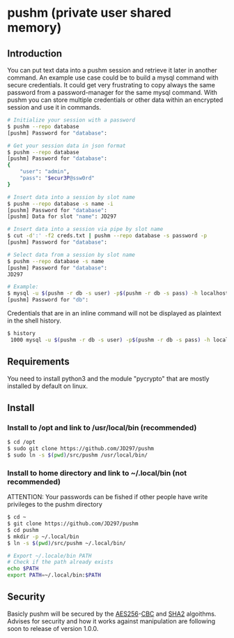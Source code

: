 # pushm (private user shared memory)

## Introduction
You can put text data into a pushm session and retrieve it later in another command. An example use case could be to build a mysql command with secure credentials. It could get very frustrating to copy always the same password from a password-manager for the same mysql command. With pushm you can store multiple credentials or other data within an encrypted session and use it in commands.

```bash
# Initialize your session with a password
$ pushm --repo database
[pushm] Password for "database": 

# Get your session data in json format
$ pushm --repo database
[pushm] Password for "database": 
{
	"user": "admin",
	"pass": "$ecur3P@ssw0rd"
}

# Insert data into a session by slot name
$ pushm --repo database -s name -i
[pushm] Password for "database": 
[pushm] Data for slot "name": JD297

# Insert data into a session via pipe by slot name
$ cut -d':' -f2 creds.txt | pushm --repo database -s password -p
[pushm] Password for "database": 

# Select data from a session by slot name
$ pushm --repo database -s name
[pushm] Password for "database": 
JD297

# Example:
$ mysql -u $(pushm -r db -s user) -p$(pushm -r db -s pass) -h localhost mydb < backup.sql
[pushm] Password for "db": 
```

Credentials that are in an inline command will not be displayed as plaintext in the shell history.
```bash
$ history
 1000 mysql -u $(pushm -r db -s user) -p$(pushm -r db -s pass) -h localhost mydb < backup.sql
```

## Requirements
You need to install python3 and the module "pycrypto" that are mostly installed by default on linux.

## Install

### Install to /opt and link to /usr/local/bin (recommended)
```bash
$ cd /opt
$ sudo git clone https://github.com/JD297/pushm
$ sudo ln -s $(pwd)/src/pushm /usr/local/bin/
```

### Install to home directory and link to ~/.local/bin (not recommended)
ATTENTION: Your passwords can be fished if other people have write privileges to the pushm directory
```bash
$ cd ~
$ git clone https://github.com/JD297/pushm
$ cd pushm
$ mkdir -p ~/.local/bin
$ ln -s $(pwd)/src/pushm ~/.local/bin/

# Export ~/.locale/bin PATH
# Check if the path already exists
echo $PATH
export PATH=~/.local/bin:$PATH
```

## Security
Basicly pushm will be secured by the [AES256](https://en.wikipedia.org/wiki/Advanced_Encryption_Standard)-[CBC](https://en.wikipedia.org/wiki/Block_cipher_mode_of_operation#Cipher_block_chaining_(CBC)) and [SHA2](https://en.wikipedia.org/wiki/SHA-2) algoithms. Advises for security and how it works against manipulation are following soon to release of version 1.0.0.
